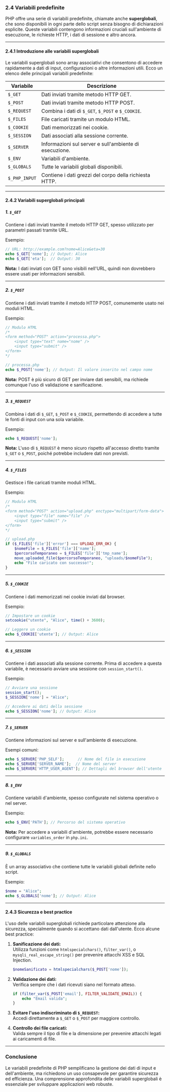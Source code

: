 ### **2.4 Variabili predefinite**

PHP offre una serie di variabili predefinite, chiamate anche **superglobali**, che sono disponibili in ogni parte dello script senza bisogno di dichiarazioni esplicite. Queste variabili contengono informazioni cruciali sull'ambiente di esecuzione, le richieste HTTP, i dati di sessione e altro ancora.

---

#### **2.4.1 Introduzione alle variabili superglobali**

Le variabili superglobali sono array associativi che consentono di accedere rapidamente a dati di input, configurazioni o altre informazioni utili. Ecco un elenco delle principali variabili predefinite:

| Variabile           | Descrizione                                      |
|---------------------|--------------------------------------------------|
| `$_GET`             | Dati inviati tramite metodo HTTP GET.            |
| `$_POST`            | Dati inviati tramite metodo HTTP POST.           |
| `$_REQUEST`         | Combina i dati di `$_GET`, `$_POST` e `$_COOKIE`. |
| `$_FILES`           | File caricati tramite un modulo HTML.            |
| `$_COOKIE`          | Dati memorizzati nei cookie.                     |
| `$_SESSION`         | Dati associati alla sessione corrente.           |
| `$_SERVER`          | Informazioni sul server e sull'ambiente di esecuzione. |
| `$_ENV`             | Variabili d'ambiente.                            |
| `$_GLOBALS`         | Tutte le variabili globali disponibili.          |
| `$_PHP_INPUT`       | Contiene i dati grezzi del corpo della richiesta HTTP. |

---

#### **2.4.2 Variabili superglobali principali**

##### **1. `$_GET`**
Contiene i dati inviati tramite il metodo HTTP GET, spesso utilizzato per parametri passati tramite URL.

Esempio:
```php
// URL: http://example.com?nome=Alice&eta=30
echo $_GET['nome']; // Output: Alice
echo $_GET['eta'];  // Output: 30
```
**Nota:** I dati inviati con GET sono visibili nell'URL, quindi non dovrebbero essere usati per informazioni sensibili.

---

##### **2. `$_POST`**
Contiene i dati inviati tramite il metodo HTTP POST, comunemente usato nei moduli HTML.

Esempio:
```php
// Modulo HTML
/*
<form method="POST" action="processa.php">
    <input type="text" name="nome" />
    <input type="submit" />
</form>
*/

// processa.php
echo $_POST['nome']; // Output: Il valore inserito nel campo nome
```
**Nota:** POST è più sicuro di GET per inviare dati sensibili, ma richiede comunque l'uso di validazione e sanificazione.

---

##### **3. `$_REQUEST`**
Combina i dati di `$_GET`, `$_POST` e `$_COOKIE`, permettendo di accedere a tutte le fonti di input con una sola variabile.

Esempio:
```php
echo $_REQUEST['nome'];
```
**Nota:** L'uso di `$_REQUEST` è meno sicuro rispetto all'accesso diretto tramite `$_GET` o `$_POST`, poiché potrebbe includere dati non previsti.

---

##### **4. `$_FILES`**
Gestisce i file caricati tramite moduli HTML.

Esempio:
```php
// Modulo HTML
/*
<form method="POST" action="upload.php" enctype="multipart/form-data">
    <input type="file" name="file" />
    <input type="submit" />
</form>
*/

// upload.php
if ($_FILES['file']['error'] === UPLOAD_ERR_OK) {
    $nomeFile = $_FILES['file']['name'];
    $percorsoTemporaneo = $_FILES['file']['tmp_name'];
    move_uploaded_file($percorsoTemporaneo, "uploads/$nomeFile");
    echo "File caricato con successo!";
}
```

---

##### **5. `$_COOKIE`**
Contiene i dati memorizzati nei cookie inviati dal browser.

Esempio:
```php
// Impostare un cookie
setcookie("utente", "Alice", time() + 3600);

// Leggere un cookie
echo $_COOKIE['utente']; // Output: Alice
```

---

##### **6. `$_SESSION`**
Contiene i dati associati alla sessione corrente. Prima di accedere a questa variabile, è necessario avviare una sessione con `session_start()`.

Esempio:
```php
// Avviare una sessione
session_start();
$_SESSION['nome'] = "Alice";

// Accedere ai dati della sessione
echo $_SESSION['nome']; // Output: Alice
```

---

##### **7. `$_SERVER`**
Contiene informazioni sul server e sull'ambiente di esecuzione.

Esempi comuni:
```php
echo $_SERVER['PHP_SELF'];      // Nome del file in esecuzione
echo $_SERVER['SERVER_NAME'];  // Nome del server
echo $_SERVER['HTTP_USER_AGENT']; // Dettagli del browser dell'utente
```

---

##### **8. `$_ENV`**
Contiene variabili d'ambiente, spesso configurate nel sistema operativo o nel server.

Esempio:
```php
echo $_ENV['PATH']; // Percorso del sistema operativo
```
**Nota:** Per accedere a variabili d'ambiente, potrebbe essere necessario configurare `variables_order` in `php.ini`.

---

##### **9. `$_GLOBALS`**
È un array associativo che contiene tutte le variabili globali definite nello script.

Esempio:
```php
$nome = "Alice";
echo $_GLOBALS['nome']; // Output: Alice
```

---

#### **2.4.3 Sicurezza e best practice**

L'uso delle variabili superglobali richiede particolare attenzione alla sicurezza, specialmente quando si accettano dati dall'utente. Ecco alcune best practice:
1. **Sanificazione dei dati:**  
   Utilizza funzioni come `htmlspecialchars()`, `filter_var()`, o `mysqli_real_escape_string()` per prevenire attacchi XSS e SQL Injection.
   ```php
   $nomeSanificato = htmlspecialchars($_POST['nome']);
   ```

2. **Validazione dei dati:**  
   Verifica sempre che i dati ricevuti siano nel formato atteso.
   ```php
   if (filter_var($_POST['email'], FILTER_VALIDATE_EMAIL)) {
       echo "Email valida";
   }
   ```

3. **Evitare l'uso indiscriminato di `$_REQUEST`:**  
   Accedi direttamente a `$_GET` o `$_POST` per maggiore controllo.

4. **Controllo dei file caricati:**  
   Valida sempre il tipo di file e la dimensione per prevenire attacchi legati ai caricamenti di file.

---

### **Conclusione**

Le variabili predefinite di PHP semplificano la gestione dei dati di input e dell'ambiente, ma richiedono un uso consapevole per garantire sicurezza ed efficienza. Una comprensione approfondita delle variabili superglobali è essenziale per sviluppare applicazioni web robuste.

